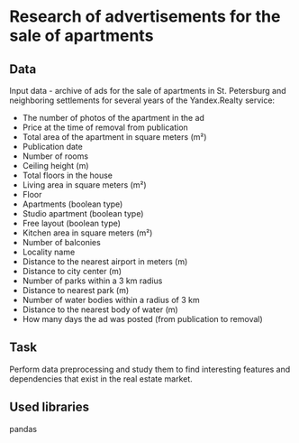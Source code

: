 # Research of advertisements for the sale of apartments
## Data
Input data - archive of ads for the sale of apartments in St. Petersburg and neighboring settlements for several years of the Yandex.Realty service:

- The number of photos of the apartment in the ad
- Price at the time of removal from publication
- Total area of ​​the apartment in square meters (m²)
- Publication date
- Number of rooms
- Ceiling height (m)
- Total floors in the house
- Living area in square meters (m²)
- Floor
- Apartments (boolean type)
- Studio apartment (boolean type)
- Free layout (boolean type)
- Kitchen area in square meters (m²)
- Number of balconies
- Locality name
- Distance to the nearest airport in meters (m)
- Distance to city center (m)
- Number of parks within a 3 km radius
- Distance to nearest park (m)
- Number of water bodies within a radius of 3 km
- Distance to the nearest body of water (m)
- How many days the ad was posted (from publication to removal)

## Task
Perform data preprocessing and study them to find interesting features and dependencies that exist in the real estate market.

## Used libraries
pandas
